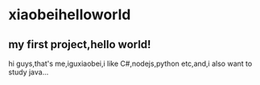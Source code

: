 # xiaobeihelloworld
my first project,hello world!
------------------------------------------
hi guys,that's me,iguxiaobei,i like C#,nodejs,python etc,and,i also want to study java...
